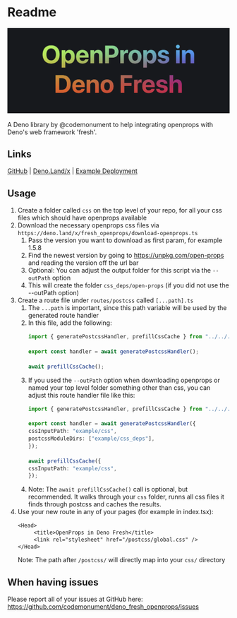 # Readme 

![](./assets/banner.png)

A Deno library by @codemonument to help integrating openprops with Deno's web framework 'fresh'.

## Links 

[GitHub](https://github.com/codemonument/deno_fresh_openprops) | [Deno.Land/x](https://deno.land/x/fresh_openprops) | [Example Deployment](https://fresh-openprops.deno.dev/)

## Usage 

1. Create a folder called `css` on the top level of your repo, for all your css files which should have openprops available 
2. Download the necessary openprops css files via `https://deno.land/x/fresh_openprops/download-openprops.ts`
   1. Pass the version you want to download as first param, for example 1.5.8 
   2. Find the newest version by going to <https://unpkg.com/open-props> and reading the version off the url bar
   3. Optional: You can adjust the output folder for this script via the `--outPath` option
   4. This will create the folder `css_deps/open-props` (if you did not use the --outPath option)
3. Create a route file under `routes/postcss` called `[...path].ts`
   1. The `...path` is important, since this path variable will be used by the generated route handler 
   2. In this file, add the following: 
      ```ts
      import { generatePostcssHandler, prefillCssCache } from "../../../mod.ts";

      export const handler = await generatePostcssHandler();

      await prefillCssCache();

      ``` 
   3. If you used the `--outPath` option when downloading openprops or named your top level folder something other than css, you can adjust this route handler file like this: 
      ```ts
      import { generatePostcssHandler, prefillCssCache } from "../../../mod.ts";

      export const handler = await generatePostcssHandler({
      cssInputPath: "example/css",
      postcssModuleDirs: ["example/css_deps"],
      });

      await prefillCssCache({
      cssInputPath: "example/css",
      });
      ```
   4. Note: The `await prefillCssCache()` call is optional, but recommended. It walks through your `css` folder, runns all css files it finds through postcss and caches the results. 
4. Use your new route in any of your pages (for example in index.tsx): 
   ```tsx
   <Head>
        <title>OpenProps in Deno Fresh</title>
        <link rel="stylesheet" href="/postcss/global.css" />
   </Head>
   ```
   Note: The path after `/postcss/` will directly map into your `css/` directory

## When having issues 

Please report all of your issues at GitHub here: https://github.com/codemonument/deno_fresh_openprops/issues